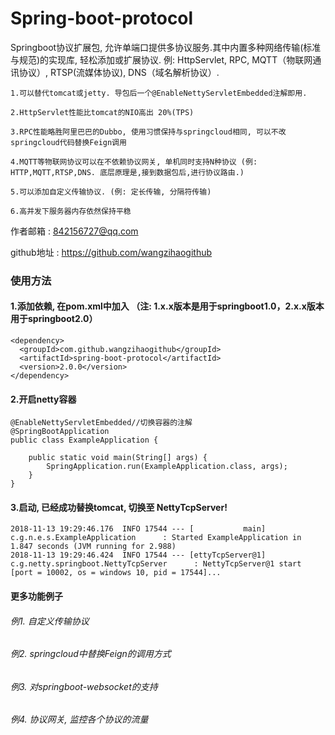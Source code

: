 # Spring-boot-protocol
Springboot协议扩展包, 允许单端口提供多协议服务.其中内置多种网络传输(标准与规范)的实现库, 轻松添加或扩展协议. 例: HttpServlet, RPC, MQTT（物联网通讯协议）, RTSP(流媒体协议), DNS（域名解析协议）.

    1.可以替代tomcat或jetty. 导包后一个@EnableNettyServletEmbedded注解即用. 
    
    2.HttpServlet性能比tomcat的NIO高出 20%(TPS)
    
    3.RPC性能略胜阿里巴巴的Dubbo, 使用习惯保持与springcloud相同, 可以不改springcloud代码替换Feign调用
    
    4.MQTT等物联网协议可以在不依赖协议网关, 单机同时支持N种协议 (例: HTTP,MQTT,RTSP,DNS. 底层原理是,接到数据包后,进行协议路由.)
    
    5.可以添加自定义传输协议. (例: 定长传输, 分隔符传输)
    
    6.高并发下服务器内存依然保持平稳

作者邮箱 : 842156727@qq.com

github地址 : https://github.com/wangzihaogithub


### 使用方法

#### 1.添加依赖, 在pom.xml中加入 （注: 1.x.x版本是用于springboot1.0，2.x.x版本用于springboot2.0）

    <dependency>
      <groupId>com.github.wangzihaogithub</groupId>
      <artifactId>spring-boot-protocol</artifactId>
      <version>2.0.0</version>
    </dependency>
	
	
#### 2.开启netty容器

    @EnableNettyServletEmbedded//切换容器的注解
    @SpringBootApplication
    public class ExampleApplication {
    
        public static void main(String[] args) {
            SpringApplication.run(ExampleApplication.class, args);
        }
    }

#### 3.启动, 已经成功替换tomcat, 切换至 NettyTcpServer!

    2018-11-13 19:29:46.176  INFO 17544 --- [           main] c.g.n.e.s.ExampleApplication      : Started ExampleApplication in 1.847 seconds (JVM running for 2.988)
    2018-11-13 19:29:46.424  INFO 17544 --- [ettyTcpServer@1] c.g.netty.springboot.NettyTcpServer      : NettyTcpServer@1 start [port = 10002, os = windows 10, pid = 17544]...
    
    
#### 更多功能例子

###### 例1. 自定义传输协议

###### 例2. springcloud中替换Feign的调用方式

###### 例3. 对springboot-websocket的支持

###### 例4. 协议网关, 监控各个协议的流量


 [点击这里跳转代码示例 netty-example]: https://github.com/wangzihaogithub/netty-example "点击这里跳转代码示例 netty-example"
 


